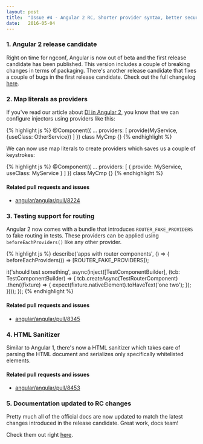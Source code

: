 ```yaml
---
layout: post
title:  "Issue #4 - Angular 2 RC, Shorter provider syntax, better security and more"
date:   2016-05-04
---
```


### 1. Angular 2 release candidate

Right on time for ngconf, Angular is now out of beta and the first release candidate has been published. This version includes a couple of breaking changes in terms of packaging. There's another release candidate that fixes a couple of bugs in the first release candidate. Check out the full changelog [here](https://github.com/angular/angular/blob/master/CHANGELOG.md#200-rc1-2016-05-03).

### 2. Map literals as providers

If you've read our article about [DI in Angular 2](http://blog.thoughtram.io/angular/2015/05/18/dependency-injection-in-angular-2.html), you know that we can configure injectors using providers like this:

{% highlight js %}
@Component({
  ...
  providers: [
    provide(MyService, {useClass: OtherService})
  ]
})
class MyCmp {}
{% endhighlight %}

We can now use map literals to create providers which saves us a couple of keystrokes:

{% highlight js %}
@Component({
  ...
  providers: [
    { provide: MyService, useClass: MyService }
  ]
})
class MyCmp {}
{% endhighlight %}

#### Related pull requests and issues

- [angular/angular/pull/8224](https://github.com/angular/angular/pull/8224)

### 3. Testing support for routing

Angular 2 now comes with a bundle that introduces `ROUTER_FAKE_PROVIDERS` to fake routing in tests. These providers can be applied using `beforeEachProviders()` like any other provider.

{% highlight js %}
describe('apps with router components', () => {
  beforeEachProviders(() => [ROUTER_FAKE_PROVIDERS]);

  it('should test something',
     async(inject([TestComponentBuilder], (tcb: TestComponentBuilder) => {
       tcb.createAsync(TestRouterComponent)
           .then((fixture) => { expect(fixture.nativeElement).toHaveText('one two'); });
     })));
});
{% endhighlight %}

#### Related pull requests and issues

- [angular/angular/pull/8345](https://github.com/angular/angular/pull/8345/)

### 4. HTML Sanitizer

Similar to Angular 1, there's now a HTML sanitizer which takes care of parsing the HTML document and serializes only specifically whitelisted elements.

#### Related pull requests and issues

- [angular/angular/pull/8453](https://github.com/angular/angular/pull/8453)

### 5. Documentation updated to RC changes

Pretty much all of the official docs are now updated to match the latest changes introduced in the release candidate. Great work, docs team!

Check them out right [here](http://angular.io).
